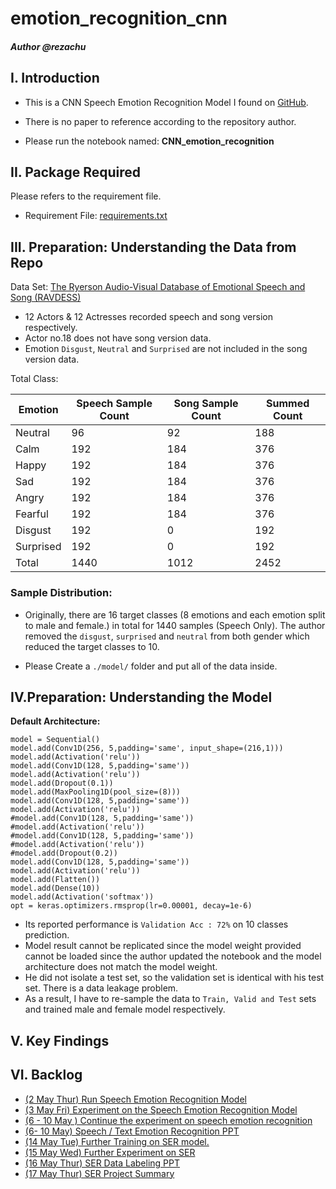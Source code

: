 # emotion_recognition_cnn

#### *Author @rezachu*

## I. Introduction
- This is a CNN Speech Emotion Recognition Model I found on [GitHub](https://github.com/MITESHPUTHRANNEU/Speech-Emotion-Analyzer). 
- There is no paper to reference according to the repository author. 

- Please run the notebook named: **CNN_emotion_recognition**


## II. Package Required

Please refers to the requirement file.
- Requirement File: [requirements.txt](/uploads/13620b71da276aad1d42a6e7608d3ffe/requirements.txt)

## III. Preparation: Understanding the Data from Repo

Data Set: [The Ryerson Audio-Visual Database of Emotional Speech and Song (RAVDESS)](https://zenodo.org/record/1188976#.XN0fwnUzZhE)

- 12 Actors & 12 Actresses recorded speech and song version respectively.
- Actor no.18 does not have song version data.
- Emotion `Disgust`, `Neutral` and `Surprised` are not included in the song version data.

Total Class:

| Emotion | Speech Sample Count | Song Sample Count | Summed Count |
| ---- | ---- | ---- | ---- |
| Neutral | 96 | 92 | 188 |
| Calm | 192 | 184 | 376 |
| Happy | 192 | 184 | 376 |
| Sad | 192 | 184 | 376 |
| Angry | 192 | 184 | 376 |
| Fearful | 192 | 184 | 376 |
| Disgust | 192 | 0 | 192 |
| Surprised | 192 | 0 | 192 |
| Total | 1440 | 1012 | 2452 |

### Sample Distribution:

- Originally, there are 16 target classes (8 emotions and each emotion split to male and female.) in total for 1440 samples (Speech Only). The author removed the `disgust`, `surprised` and `neutral` from both gender which reduced the target classes to 10.

- Please Create a `./model/` folder and put all of the data inside.

## IV.Preparation: Understanding the Model

**Default Architecture:**

```
model = Sequential()
model.add(Conv1D(256, 5,padding='same', input_shape=(216,1)))
model.add(Activation('relu'))
model.add(Conv1D(128, 5,padding='same'))
model.add(Activation('relu'))
model.add(Dropout(0.1))
model.add(MaxPooling1D(pool_size=(8)))
model.add(Conv1D(128, 5,padding='same'))
model.add(Activation('relu'))
#model.add(Conv1D(128, 5,padding='same'))
#model.add(Activation('relu'))
#model.add(Conv1D(128, 5,padding='same'))
#model.add(Activation('relu'))
#model.add(Dropout(0.2))
model.add(Conv1D(128, 5,padding='same'))
model.add(Activation('relu'))
model.add(Flatten())
model.add(Dense(10))
model.add(Activation('softmax'))
opt = keras.optimizers.rmsprop(lr=0.00001, decay=1e-6)
```

- Its reported performance is `Validation Acc : 72%` on 10 classes prediction. 
- Model result cannot be replicated since the model weight provided cannot be loaded since the author updated the notebook and the model architecture does not match the model weight.
- He did not isolate a test set, so the validation set is identical with his test set. There is a data leakage problem.
- As a result, I have to re-sample the data to `Train, Valid and Test` sets and trained male and female model respectively. 


## V. Key Findings


## VI. Backlog
- [(2 May Thur) Run Speech Emotion Recognition Model](#1)
- [(3 May Fri) Experiment on the Speech Emotion Recognition Model](#5)
- [(6 - 10 May ) Continue the experiment on speech emotion recognition](#7)
- [(6- 10 May) Speech / Text Emotion Recognition PPT](#8)
- [(14 May Tue) Further Training on SER model.](#14)
- [(15 May Wed) Further Experiment on SER](#16)
- [(16 May Thur) SER Data Labeling PPT](#18)
- [(17 May Thur) SER Project Summary](#20)




